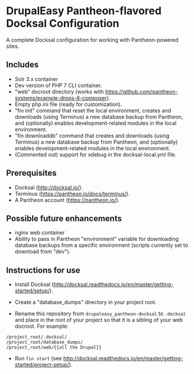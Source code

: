 DrupalEasy Pantheon-flavored Docksal Configuration
==================================================

A complete Docksal configuration for working with Pantheon-powered sites. 

## Includes

*  Solr 3.x container  
*  Dev version of PHP 7 CLI container.  
*  "web" docroot directory (works with https://github.com/pantheon-systems/example-drops-8-composer).  
*  Empty php.ini file (ready for customization).  
*  "fin init" command that reset the local environment, creates and downloads (using Terminus) a new database backup from Pantheon, and (optionally) enables development-related modules in the local environment.  
*  "fin downloaddb" command that creates and downloads (using Terminus) a new database backup from Pantheon, and (optionally) enables development-related modules in the local environment.  
*  (Commented out) support for xdebug in the docksal-local.yml file.  

## Prerequisites  

*  Docksal (http://docksal.io/).  
*  Terminus (https://pantheon.io/docs/terminus/).  
*  A Pantheon account (https://pantheon.io/).  

## Possible future enhancements  

*  nginx web container  
*  Ability to pass in Pantheon "environment" variable for downloading database backups from a specific environment (scripts currently set to download from "dev").  

## Instructions for use

*  Install Docksal (http://docksal.readthedocs.io/en/master/getting-started/setup/).  

*  Create a "database_dumps" directory in your project root.

*  Rename this repository from `drupaleasy_pantheon-docksal` to `.docksal` and place in the root of your project so that it is a sibling of your web docroot. For example:

```
/project_root/.docksal/
/project_root/database_dumps/
/project_root/web/{{all the Drupal}}
```

*  Run `fin start` (see http://docksal.readthedocs.io/en/master/getting-started/project-setup/).  
